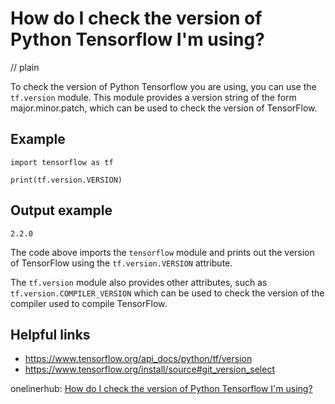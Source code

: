 # How do I check the version of Python Tensorflow I'm using?
// plain

To check the version of Python Tensorflow you are using, you can use the `tf.version` module. This module provides a version string of the form major.minor.patch, which can be used to check the version of TensorFlow.

## Example


```
import tensorflow as tf

print(tf.version.VERSION)
```

## Output example

```
2.2.0
```

The code above imports the `tensorflow` module and prints out the version of TensorFlow using the `tf.version.VERSION` attribute.

The `tf.version` module also provides other attributes, such as `tf.version.COMPILER_VERSION` which can be used to check the version of the compiler used to compile TensorFlow.

## Helpful links

- https://www.tensorflow.org/api_docs/python/tf/version
- https://www.tensorflow.org/install/source#git_version_select

onelinerhub: [How do I check the version of Python Tensorflow I'm using?](https://onelinerhub.com/python-tensorflow/how-do-i-check-the-version-of-python-tensorflow-i-m-using)